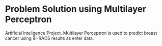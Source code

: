 # Problem Solution using Multilayer Perceptron

Artificial Inteligence Project. Multilayer Perceptron is used to predict breast cancer using BI-RADS results as enter data.
